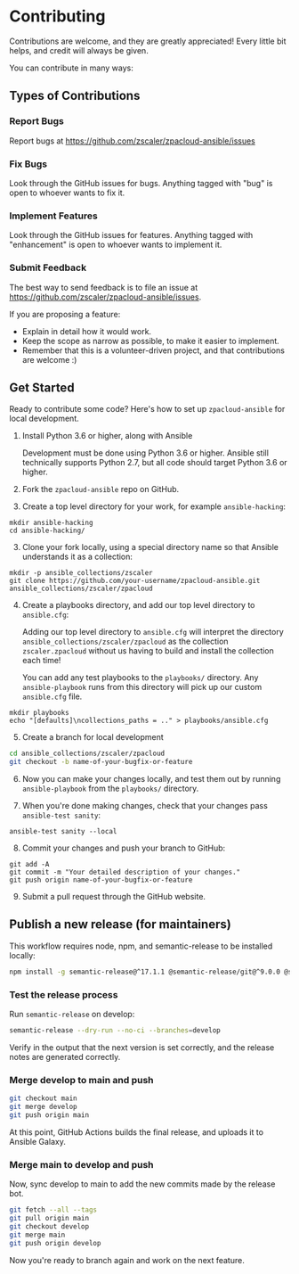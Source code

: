 # Contributing

Contributions are welcome, and they are greatly appreciated! Every little bit helps,
and credit will always be given.

You can contribute in many ways:

## Types of Contributions

### Report Bugs

Report bugs at <https://github.com/zscaler/zpacloud-ansible/issues>

### Fix Bugs

Look through the GitHub issues for bugs. Anything tagged with "bug" is open to whoever
wants to fix it.

### Implement Features

Look through the GitHub issues for features. Anything tagged with "enhancement" is
open to whoever wants to implement it.

### Submit Feedback

The best way to send feedback is to file an issue at
<https://github.com/zscaler/zpacloud-ansible/issues>.

If you are proposing a feature:

- Explain in detail how it would work.
- Keep the scope as narrow as possible, to make it easier to implement.
- Remember that this is a volunteer-driven project, and that contributions
  are welcome :)

## Get Started

Ready to contribute some code? Here's how to set up `zpacloud-ansible` for local development.

1. Install Python 3.6 or higher, along with Ansible

   Development must be done using Python 3.6 or higher.  Ansible still technically
   supports Python 2.7, but all code should target Python 3.6 or higher.

2. Fork the `zpacloud-ansible` repo on GitHub.

3. Create a top level directory for your work, for example `ansible-hacking`:

```
mkdir ansible-hacking
cd ansible-hacking/
```

3. Clone your fork locally, using a special directory name so that Ansible understands
   it as a collection:

```
mkdir -p ansible_collections/zscaler
git clone https://github.com/your-username/zpacloud-ansible.git ansible_collections/zscaler/zpacloud
```

4. Create a playbooks directory, and add our top level directory to `ansible.cfg`:

   Adding our top level directory to `ansible.cfg` will interpret the directory
   `ansible_collections/zscaler/zpacloud` as the collection
   `zscaler.zpacloud` without us having to build and install the collection each
   time!

   You can add any test playbooks to the `playbooks/` directory.  Any
   `ansible-playbook` runs from this directory will pick up our custom `ansible.cfg`
   file.

```
mkdir playbooks
echo "[defaults]\ncollections_paths = .." > playbooks/ansible.cfg
```

5. Create a branch for local development

```sh
cd ansible_collections/zscaler/zpacloud
git checkout -b name-of-your-bugfix-or-feature
```

6. Now you can make your changes locally, and test them out by running
`ansible-playbook` from the `playbooks/` directory.

7. When you're done making changes, check that your changes pass `ansible-test sanity`:

```
ansible-test sanity --local
```

8. Commit your changes and push your branch to GitHub:

```
git add -A
git commit -m "Your detailed description of your changes."
git push origin name-of-your-bugfix-or-feature
```

9. Submit a pull request through the GitHub website.

## Publish a new release (for maintainers)

This workflow requires node, npm, and semantic-release to be installed locally:

```sh
npm install -g semantic-release@^17.1.1 @semantic-release/git@^9.0.0 @semantic-release/exec@^5.0.0 conventional-changelog-conventionalcommits@^4.4.0
```

### Test the release process

Run `semantic-release` on develop:

```sh
semantic-release --dry-run --no-ci --branches=develop
```

Verify in the output that the next version is set correctly, and the release notes are generated correctly.

### Merge develop to main and push

```sh
git checkout main
git merge develop
git push origin main
```

At this point, GitHub Actions builds the final release, and uploads it to Ansible Galaxy.

### Merge main to develop and push

Now, sync develop to main to add the new commits made by the release bot.

```sh
git fetch --all --tags
git pull origin main
git checkout develop
git merge main
git push origin develop
```

Now you're ready to branch again and work on the next feature.
